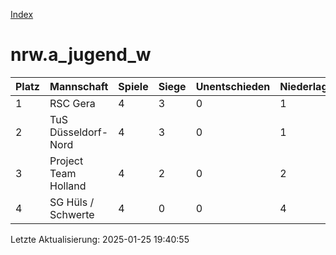 [Index](./README.md)

# nrw.a_jugend_w

| Platz |  Mannschaft |  Spiele |  Siege |  Unentschieden |  Niederlagen |  Tore |  Differenz |  Punkte | 
| --- |  --- |  --- |  --- |  --- |  --- |  --- |  --- |  --- |  
|  1 |   RSC Gera |   4 |   3 |   0 |   1 |   29:10 |   19 |   9 |  
|  2 |   TuS Düsseldorf-Nord |   4 |   3 |   0 |   1 |   23:7 |   16 |   9 |  
|  3 |   Project Team Holland |   4 |   2 |   0 |   2 |   15:32 |   -17 |   6 |  
|  4 |   SG Hüls / Schwerte |   4 |   0 |   0 |   4 |   5:23 |   -18 |   0 |  


Letzte Aktualisierung: 2025-01-25 19:40:55